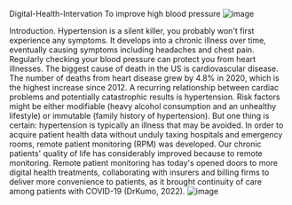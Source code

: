  Digital-Health-Intervation To improve high blood pressure
![image](https://user-images.githubusercontent.com/118745391/216828923-7a4fc574-7805-47a4-b86f-eb57d7135227.png)

Introduction.
Hypertension is a silent killer, you probably won't first experience any symptoms. It develops into a chronic illness over time, eventually causing symptoms including headaches and chest pain.
Regularly checking your blood pressure can protect you from heart illnesses.
The biggest cause of death in the US is cardiovascular disease. The number of deaths from heart disease grew by 4.8% in 2020, which is the highest increase since 2012.
A recurring relationship between cardiac problems and potentially catastrophic results is hypertension. Risk factors might be either modifiable (heavy alcohol consumption and an unhealthy lifestyle) or immutable (family history of hypertension). But one thing is certain: hypertension is typically an illness that may be avoided.
In order to acquire patient health data without unduly taxing hospitals and emergency rooms, remote patient monitoring (RPM) was developed. Our chronic patients' quality of life has considerably improved because to remote monitoring. Remote patient monitoring has today's opened doors to more digital health treatments, collaborating with insurers and billing firms to deliver more convenience to patients, as it brought continuity of care among patients with COVID-19 (DrKumo, 2022).
![image](https://user-images.githubusercontent.com/118745391/216829107-753cdbc7-e7da-47b1-8912-f7b3677bc369.png)
